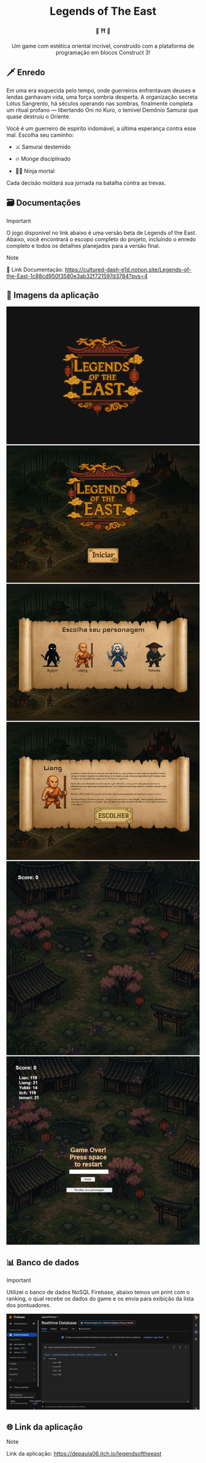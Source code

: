 <h1 align="center">Legends of The East</h1>

<div align="center">
  <strong> 🐉 ⛩️ 🥷  </strong>
</div>

<br>

<div align="center">
  Um game com estética oriental incrível, construído com a plataforma de programação em blocos Construct 3!
</div>

 ## 🗡️ Enredo
    
Em uma era esquecida pelo tempo, onde guerreiros enfrentavam deuses e lendas ganhavam vida, uma força sombria desperta. A organização secreta Lótus Sangrento, há séculos operando nas sombras, finalmente completa um ritual profano — libertando Oni no Kuro, o temível Demônio Samurai que quase destruiu o Oriente.

Você é um guerreiro de espírito indomável, a última esperança contra esse mal. Escolha seu caminho:

- ⚔️ Samurai destemido

- 🔥 Monge disciplinado

- 🥷🏿 Ninja mortal

Cada decisão moldará sua jornada na batalha contra as trevas.

## 🗃️ Documentações

> [!IMPORTANT]
> O jogo disponível no link abaixo é uma versão beta de Legends of the East.
>Abaixo, você encontrará o escopo completo do projeto, incluindo o enredo completo e todos os detalhes planejados para a versão final.

> [!NOTE]
>📃 Link Documentação: https://cultured-dash-e1d.notion.site/Legends-of-the-East-1c88cd950f3580e3ab32f721597d3784?pvs=4

## 👾 Imagens da aplicação

<div align="center">
    <img src="./sprites/imgInit.png" alt="Print init">
    <img src="./sprites/imgHome.png" alt="Print home">
    <img src="./sprites/imgEscolha.png" alt="Print escolha">
    <img src="./sprites/imgDetalhes.png" alt="Print detalhes">
    <img src="./sprites/imgGame.png" alt="Print game">
    <img src="./sprites/imgGameOver.png" alt="Print game over">
</div>

## 📊 Banco de dados

> [!IMPORTANT]
>Utilizei o banco de dados NoSQL Firebase, abaixo temos um print com o ranking, o qual recebe os dados do game e os envia para exibição da lista dos pontuadores.

<div align="center">
    <img src="./sprites/imgPrintDatabase.png" alt="Print database">
</div>

##  🌐 Link da aplicação

> [!NOTE]
>Link da aplicação: https://depaula06.itch.io/legendsoftheeast